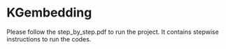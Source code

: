 # KGembedding

Please follow the step_by_step.pdf to run the project.
It contains stepwise instructions to run the codes.


